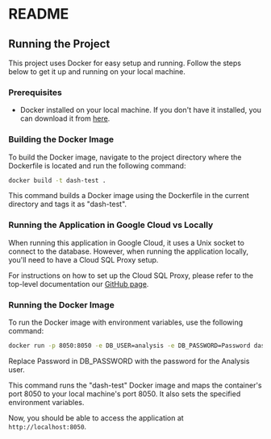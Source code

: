 # README

## Running the Project

This project uses Docker for easy setup and running. Follow the steps below to get it up and running on your local machine.

### Prerequisites

- Docker installed on your local machine. If you don't have it installed, you can download it from [here](https://www.docker.com/products/docker-desktop).

### Building the Docker Image

To build the Docker image, navigate to the project directory where the Dockerfile is located and run the following command:

```bash
docker build -t dash-test .
```

This command builds a Docker image using the Dockerfile in the current directory and tags it as "dash-test".

### Running the Application in Google Cloud vs Locally

When running this application in Google Cloud, it uses a Unix socket to connect to the database. However, when running the application locally, you'll need to have a Cloud SQL Proxy setup.

For instructions on how to set up the Cloud SQL Proxy, please refer to the top-level documentation our [GitHub page](https://github.com/stiftelsen-effekt).

### Running the Docker Image

To run the Docker image with environment variables, use the following command:

```bash
docker run -p 8050:8050 -e DB_USER=analysis -e DB_PASSWORD=Password dash-test
```

Replace Password in DB_PASSWORD with the password for the Analysis user.

This command runs the "dash-test" Docker image and maps the container's port 8050 to your local machine's port 8050. It also sets the specified environment variables.

Now, you should be able to access the application at `http://localhost:8050`.